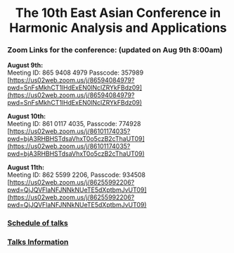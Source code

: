 # <center> The 10th East Asian Conference in Harmonic Analysis and Applications </center>
 


### Zoom Links for the conference: (updated on Aug 9th 8:00am)

**August 9th:**  
Meeting ID: 865 9408 4979  Passcode: 357989
[https://us02web.zoom.us/j/86594084979?pwd=SnFsMkhCT1lHdExEN0lNclZRYkFBdz09](https://us02web.zoom.us/j/86594084979?pwd=SnFsMkhCT1lHdExEN0lNclZRYkFBdz09)

**August 10th:**  
Meeting ID: 861 0117 4035,   Passcode: 774928  
[https://us02web.zoom.us/j/86101174035?pwd=bjA3RHBHSTdsaVhxT0o5czB2cThaUT09](https://us02web.zoom.us/j/86101174035?pwd=bjA3RHBHSTdsaVhxT0o5czB2cThaUT09)

**August 11th:**  
Meeting ID: 862 5599 2206,   Passcode: 934508  
[https://us02web.zoom.us/j/86255992206?pwd=QjJQVFlaNFJNNkNUeTE5dXptbmJvUT09](https://us02web.zoom.us/j/86255992206?pwd=QjJQVFlaNFJNNkNUeTE5dXptbmJvUT09)


### [Schedule of talks](schedule.pdf)

### [Talks Information](Talks.pdf)
